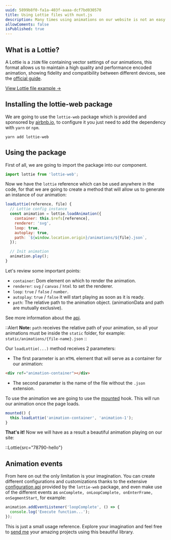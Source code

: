 ```yaml
---
uuid: 5899b8f0-fa1a-403f-aaaa-dcf7bd030570
title: Using Lottie files with nuxt.js
description: Many times using animations on our website is not an easy job, so in this blog we are going to learn how to use Lottie animations within our project with nuxt.js easily.
allowComents: false
isPublished: true
---
```


## What is a Lottie?

A Lottie is a `JSON` file containing vector settings of our animations, this format allows us to maintain a high quality and performance encoded animation, showing fidelity and compatibility between different devices, see the [official guide](https://lottiefiles.com/what-is-lottie).

[View Lottie file example ->](https://assets5.lottiefiles.com/packages/lf20_rbtawnwz.json)

## Installing the lottie-web package

We are going to use the `lottie-web` package which is provided and sponsored by [airbnb.io](https://airbnb.io), to configure it you just need to add the dependency with `yarn` or `npm`.

```shell
yarn add lottie-web
```

[comment]: <> (Ver más link de la libreria.)

[comment]: <> (Una vez se haya finalizado la instalación no es necesario agregarlo como complemento en `nuxt.config.js`.)

## Using the package

First of all, we are going to import the package into our component.

```js
import lottie from 'lottie-web';
```

Now we have the `lottie` reference which can be used anywhere in the code, for that we are going to create a method that will allow us to generate an instance of our animation:

```js
loadLottie(reference, file) {
  // Lottie config instance
  const animation = lottie.loadAnimation({
    container: this.$refs[reference],
    renderer: 'svg',
    loop: true,
    autoplay: true,
    path: `${window.location.origin}/animations/${file}.json`,
  });

  // Init animation
  animation.play();
}
```

Let's review some important points:

- `container`: Dom element on which to render the animation.
- `renderer`: `svg` / `canvas` / `html` to set the renderer.
- `loop`: `true` / `false` / `number`.
- `autoplay`: `true` / `false` it will start playing as soon as it is ready.
- `path`: The relative path to the animation object. (animationData and path are mutually exclusive).

See more information about the [api](http://airbnb.io/lottie/#/web).

::Alert
<strong>Note:</strong> <code>path</code> receives the relative path of your animation, so all your animations must be inside the <code>static</code> folder, for example: <code>static/animations/{file-name}.json</code>
::
<!-- <Alert type="warning">
  <strong>Note:</strong> <code>path</code> receives the relative path of your animation, so all your animations must be inside the <code>static</code> folder, for example: <code>static/animations/{file-name}.json</code>
</Alert> -->

Our `loadLottie(...)` method receives 2 parameters:

- The first parameter is an `HTML` element that will serve as a container for our animation:

```html
<div ref="animation-container"></div>
```

- The second parameter is the name of the file without the `.json` extension.

To use the animation we are going to use the [mounted](https://vuejs.org/api/options-lifecycle.html#mounted) hook. This will run our animation once the page loads.

```js
mounted() {
  this.loadLottie('animation-container', 'animation-1');
}
```

**That's it!** Now we will have as a result a beautiful animation playing on our site:

::Lottie{src="78790-hello"}

## Animation events

From here on out the only limitation is your imagination. You can create different configurations and customizations thanks to the extensive [configuration api](https://airbnb.io/lottie/#/web) provided by the `lottie-web` package, and even make use of the different events as `onComplete, onLoopComplete, onEnterFrame, onSegmentStart`, for example:

```js
animation.addEventListener('loopComplete', () => {
  console.log('Execute function...');
});
```

This is just a small usage reference. Explore your imagination and feel free to [send me](mailto:hello@josueayala.me) your amazing projects using this beautiful library.
